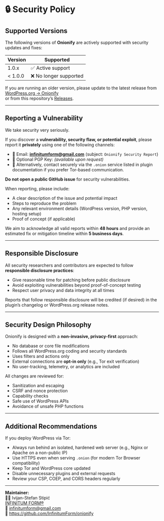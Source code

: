 # 🔒 Security Policy

## Supported Versions

The following versions of **Onionify** are actively supported with security updates and fixes:

| Version | Supported          |
|----------|--------------------|
| 1.0.x    | ✅ Active support   |
| < 1.0.0  | ❌ No longer supported |

If you are running an older version, please update to the latest release from  
[WordPress.org → Onionify](https://wordpress.org/plugins/onionify/)  
or from this repository’s [Releases](https://github.com/InfinitumForm/onionify/releases).

---

## Reporting a Vulnerability

We take security very seriously.

If you discover a **vulnerability, security flaw, or potential exploit**, please report it **privately** using one of the following channels:

- 📧 Email: **infinitumform@gmail.com** (subject: `Onionify Security Report`)
- 🔐 Optional PGP Key: *(available upon request)*  
- 🧅 Alternatively, contact securely via the `.onion` service listed in plugin documentation if you prefer Tor-based communication.

**Do not open a public GitHub issue** for security vulnerabilities.

When reporting, please include:
- A clear description of the issue and potential impact  
- Steps to reproduce the problem  
- Any relevant environment details (WordPress version, PHP version, hosting setup)  
- Proof of concept (if applicable)

We aim to acknowledge all valid reports within **48 hours** and provide an estimated fix or mitigation timeline within **5 business days**.

---

## Responsible Disclosure

All security researchers and contributors are expected to follow **responsible disclosure practices**:
- Give reasonable time for patching before public disclosure  
- Avoid exploiting vulnerabilities beyond proof-of-concept testing  
- Respect user privacy and data integrity at all times  

Reports that follow responsible disclosure will be credited (if desired) in the plugin’s changelog or WordPress.org release notes.

---

## Security Design Philosophy

Onionify is designed with a **non-invasive, privacy-first** approach:
- No database or core file modifications  
- Follows all WordPress.org coding and security standards  
- Uses filters and actions only  
- External connections are **opt-in only** (e.g., Tor exit verification)  
- No user-tracking, telemetry, or analytics are included

All changes are reviewed for:
- Sanitization and escaping
- CSRF and nonce protection
- Capability checks
- Safe use of WordPress APIs
- Avoidance of unsafe PHP functions

---

## Additional Recommendations

If you deploy WordPress via Tor:
- Always run behind an isolated, hardened web server (e.g., Nginx or Apache on a non-public IP)  
- Use HTTPS even when serving `.onion` (for modern Tor Browser compatibility)  
- Keep Tor and WordPress core updated  
- Disable unnecessary plugins and external requests  
- Review your CSP, COEP, and CORS headers regularly  

---

**Maintainer:**  
🧑‍💻 Ivijan-Stefan Stipić  
[INFINITUM FORM®](https://infinitumform.com)  
📧 infinitumform@gmail.com  
🔗 https://github.com/InfinitumForm/onionify
